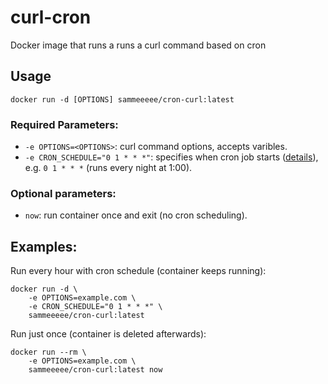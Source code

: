 # curl-cron

Docker image that runs a runs a curl command based on cron

## Usage

    docker run -d [OPTIONS] sammeeeee/cron-curl:latest


### Required Parameters:

* `-e OPTIONS=<OPTIONS>`: curl command options, accepts varibles. 
* `-e CRON_SCHEDULE="0 1 * * *"`: specifies when cron job starts ([details](http://en.wikipedia.org/wiki/Cron)), e.g. `0 1 * * *` (runs every night at 1:00).

### Optional parameters:

* `now`: run container once and exit (no cron scheduling).

## Examples:

Run every hour with cron schedule (container keeps running):

    docker run -d \
        -e OPTIONS=example.com \
        -e CRON_SCHEDULE="0 1 * * *" \
        sammeeeee/cron-curl:latest

Run just once (container is deleted afterwards):

    docker run --rm \
        -e OPTIONS=example.com \
        sammeeeee/cron-curl:latest now

